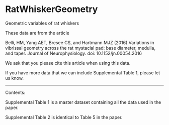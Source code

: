 # RatWhiskerGeometry
Geometric variables of rat whiskers

These data are from the article

Belli, HM, Yang AET, Bresee CS, and Hartmann MJZ (2016) Variations in vibrissal geometry across the rat mystacial pad: base diameter, medulla, and taper. Journal of Neurophysiology. doi: 10.1152/jn.00054.2016

We ask that you please cite this article when using this data.

If you have more data that we can include Supplemental Table 1, please let us know. 

-------------------------------------------------------------------------

Contents:

Supplemental Table 1 is a master dataset containing all the data used in the paper. 

Supplemental Table 2 is identical to Table 5 in the paper. 